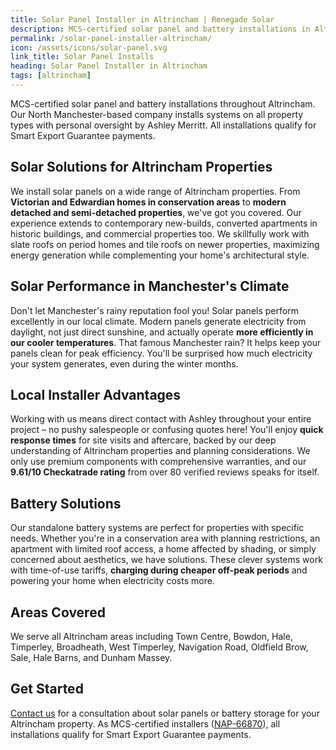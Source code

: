 ```yaml
---
title: Solar Panel Installer in Altrincham | Renegade Solar
description: MCS-certified solar panel and battery installations in Altrincham by Renegade Solar - a local, trusted electrical engineer with outstanding customer reviews and full MCS certification.
permalink: /solar-panel-installer-altrincham/
icon: /assets/icons/solar-panel.svg
link_title: Solar Panel Installs
heading: Solar Panel Installer in Altrincham
tags: [altrincham]
---
```


MCS-certified solar panel and battery installations throughout Altrincham. Our North Manchester-based company installs systems on all property types with personal oversight by Ashley Merritt. All installations qualify for Smart Export Guarantee payments.

## Solar Solutions for Altrincham Properties

We install solar panels on a wide range of Altrincham properties. From **Victorian and Edwardian homes in conservation areas** to **modern detached and semi-detached properties**, we've got you covered. Our experience extends to contemporary new-builds, converted apartments in historic buildings, and commercial properties too. We skillfully work with slate roofs on period homes and tile roofs on newer properties, maximizing energy generation while complementing your home's architectural style.

## Solar Performance in Manchester's Climate

Don't let Manchester's rainy reputation fool you! Solar panels perform excellently in our local climate. Modern panels generate electricity from daylight, not just direct sunshine, and actually operate **more efficiently in our cooler temperatures**. That famous Manchester rain? It helps keep your panels clean for peak efficiency. You'll be surprised how much electricity your system generates, even during the winter months.

## Local Installer Advantages

Working with us means direct contact with Ashley throughout your entire project – no pushy salespeople or confusing quotes here! You'll enjoy **quick response times** for site visits and aftercare, backed by our deep understanding of Altrincham properties and planning considerations. We only use premium components with comprehensive warranties, and our **9.61/10 Checkatrade rating** from over 80 verified reviews speaks for itself.

## Battery Solutions

Our standalone battery systems are perfect for properties with specific needs. Whether you're in a conservation area with planning restrictions, an apartment with limited roof access, a home affected by shading, or simply concerned about aesthetics, we have solutions. These clever systems work with time-of-use tariffs, **charging during cheaper off-peak periods** and powering your home when electricity costs more.

## Areas Covered

We serve all Altrincham areas including Town Centre, Bowdon, Hale, Timperley, Broadheath, West Timperley, Navigation Road, Oldfield Brow, Sale, Hale Barns, and Dunham Massey.

## Get Started

[Contact us](/contact/) for a consultation about solar panels or battery storage for your Altrincham property. As MCS-certified installers ([NAP-66870](https://mcscertified.com/find-an-installer/)), all installations qualify for Smart Export Guarantee payments.
